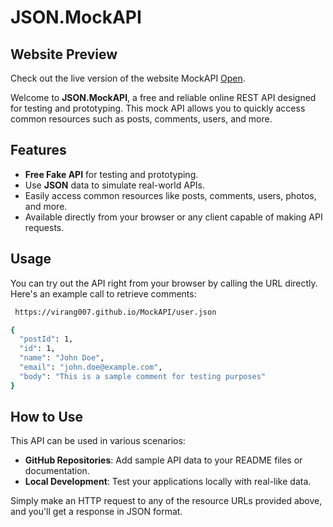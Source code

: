 # JSON.MockAPI

## Website Preview
Check out the live version of the website MockAPI [Open](https://virang007.github.io/MockAPI/).

Welcome to **JSON.MockAPI**, a free and reliable online REST API designed for testing and prototyping. This mock API allows you to quickly access common resources such as posts, comments, users, and more.


## Features
- **Free Fake API** for testing and prototyping.
- Use **JSON** data to simulate real-world APIs.
- Easily access common resources like posts, comments, users, photos, and more.
- Available directly from your browser or any client capable of making API requests.



## Usage
You can try out the API right from your browser by calling the URL directly. Here's an example call to retrieve comments:

```bash
 https://virang007.github.io/MockAPI/user.json
```

```bash
{
  "postId": 1,
  "id": 1,
  "name": "John Doe",
  "email": "john.doe@example.com",
  "body": "This is a sample comment for testing purposes"
}
```

## How to Use

This API can be used in various scenarios:

- **GitHub Repositories**: Add sample API data to your README files or documentation.
- **Local Development**: Test your applications locally with real-like data.

Simply make an HTTP request to any of the resource URLs provided above, and you'll get a response in JSON format.




